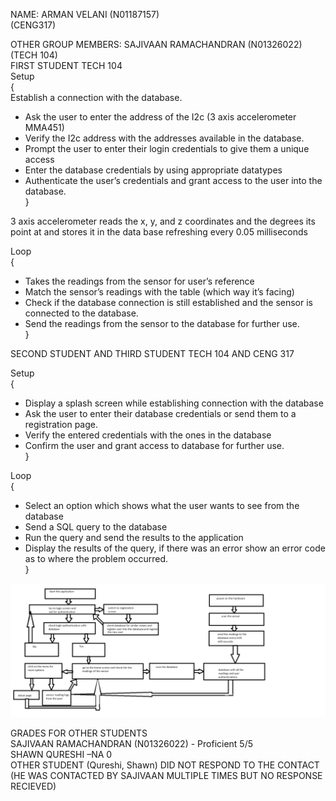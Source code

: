 NAME: ARMAN VELANI (N01187157)  
(CENG317)  

OTHER GROUP MEMBERS: SAJIVAAN RAMACHANDRAN (N01326022) (TECH 104)  
FIRST STUDENT TECH 104  
Setup   
{  
Establish a connection with the database.
* Ask the user to enter the address of the I2c (3 axis accelerometer MMA451)
* Verify the I2c address with the addresses available in the database.
* Prompt the user to enter their login credentials to give them a unique access
* Enter the database credentials by using appropriate datatypes
* Authenticate the user’s credentials and grant access to the user into the database.  
}

3 axis accelerometer reads the x, y, and z coordinates and the degrees its point at and stores it in the data base refreshing every 0.05 milliseconds  

Loop  
{  
* Takes the readings from the sensor for user’s reference
* Match the sensor’s readings with the table (which way it’s facing)
* Check if the database connection is still established and the sensor is connected to the database.
* Send the readings from the sensor to the database for further use.  
}  

SECOND STUDENT AND THIRD STUDENT TECH 104 AND CENG 317  

Setup  
{  
* Display a splash screen while establishing connection with the database
* Ask the user to enter their database credentials or send them to a registration page. 
* Verify the entered credentials with the ones in the database 
* Confirm the user and grant access to database for further use.  
}  

Loop  
{  
* Select an option which shows what the user wants to see from the database
* Send a SQL query to the database
* Run the query and send the results to the application
* Display the results of the query, if there was an error show an error code as to where the problem occurred.  
}  
  
  
![UML Diagram](https://github.com/ArmanVelani/3-AxisAccelerometer/blob/master/pseudocode%20images/uml%20diagram.png)  
  
  
GRADES FOR OTHER STUDENTS  
SAJIVAAN RAMACHANDRAN (N01326022) - Proficient 5/5  
SHAWN QURESHI –NA 0  
OTHER STUDENT (Qureshi, Shawn) DID NOT RESPOND TO THE CONTACT (HE WAS CONTACTED BY SAJIVAAN MULTIPLE TIMES BUT NO RESPONSE RECIEVED)  

